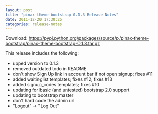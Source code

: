 ```yaml
---
layout: post
title: "pinax-theme-bootstrap 0.1.3 Release Notes"
date: 2011-12-20 17:30:25
categories: release-notes
---
```


Download: <https://pypi.python.org/packages/source/p/pinax-theme-bootstrap/pinax-theme-bootstrap-0.1.3.tar.gz>

This release includes the following:

* upped version to 0.1.3
* removed outdated todo in README
* don't show Sign Up link in account bar if not open signup; fixes #11
* added waitinglist templates; fixes #12; fixes #13
* added signup_codes templates; fixes #10
* updating for basic (and untested) bootstrap 2.0 support
* updating to bootstrap master
* don't hard code the admin url
* "Logout" -> "Log Out"
